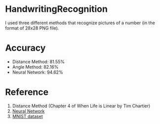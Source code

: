 # HandwritingRecognition
I used three different methods that recognize pictures of a number (in the format of 28x28 PNG file).

# Accuracy
* Distance Method: 81.55%
* Angle Method:    82.16%
* Neural Network:  94.62%

# Reference
1. Distance Method (Chapter 4 of When Life is Linear by Tim Chartier)
2. [Neural Network](https://github.com/ioneone/NeuralNetwork)
3. [MNIST dataset](http://yann.lecun.com/exdb/mnist/)

